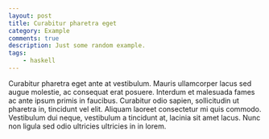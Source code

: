 ```yaml
---
layout: post
title: Curabitur pharetra eget
category: Example
comments: true
description: Just some random example.
tags:
    - haskell
---
```


Curabitur pharetra eget ante at vestibulum. Mauris ullamcorper lacus sed augue molestie, ac consequat erat posuere. Interdum et malesuada fames ac ante ipsum primis in faucibus. Curabitur odio sapien, sollicitudin ut pharetra in, tincidunt vel elit. Aliquam laoreet consectetur mi quis commodo. Vestibulum dui neque, vestibulum a tincidunt at, lacinia sit amet lacus. Nunc non ligula sed odio ultricies ultricies in in lorem.
